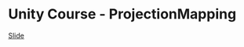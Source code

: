 # Unity Course - ProjectionMapping

[Slide](https://drive.google.com/open?id=1vH0M3VX97awZMN559zv4y8W8U7qQT0kwNSm4CELdhQ0)
